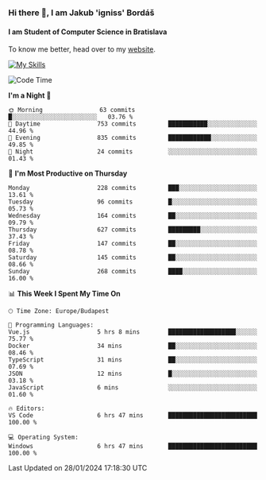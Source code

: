 ### Hi there 👋, I am Jakub 'igniss' Bordáš

#### I am Student of Computer Science in Bratislava
To know me better, head over to my [website](https://bordas.sk).

[![My Skills](https://skillicons.dev/icons?i=js,html,css,figma,svelte,java,kotlin,python,postgresql,typescript,nest,nodejs)](https://bordas.sk)


<!--START_SECTION:waka-->
![Code Time](http://img.shields.io/badge/Code%20Time-1%2C376%20hrs%2032%20mins-blue)

**I'm a Night 🦉** 

```text
🌞 Morning                63 commits          █░░░░░░░░░░░░░░░░░░░░░░░░   03.76 % 
🌆 Daytime                753 commits         ███████████░░░░░░░░░░░░░░   44.96 % 
🌃 Evening                835 commits         ████████████░░░░░░░░░░░░░   49.85 % 
🌙 Night                  24 commits          ░░░░░░░░░░░░░░░░░░░░░░░░░   01.43 % 
```
📅 **I'm Most Productive on Thursday** 

```text
Monday                   228 commits         ███░░░░░░░░░░░░░░░░░░░░░░   13.61 % 
Tuesday                  96 commits          █░░░░░░░░░░░░░░░░░░░░░░░░   05.73 % 
Wednesday                164 commits         ██░░░░░░░░░░░░░░░░░░░░░░░   09.79 % 
Thursday                 627 commits         █████████░░░░░░░░░░░░░░░░   37.43 % 
Friday                   147 commits         ██░░░░░░░░░░░░░░░░░░░░░░░   08.78 % 
Saturday                 145 commits         ██░░░░░░░░░░░░░░░░░░░░░░░   08.66 % 
Sunday                   268 commits         ████░░░░░░░░░░░░░░░░░░░░░   16.00 % 
```


📊 **This Week I Spent My Time On** 

```text
🕑︎ Time Zone: Europe/Budapest

💬 Programming Languages: 
Vue.js                   5 hrs 8 mins        ███████████████████░░░░░░   75.77 % 
Docker                   34 mins             ██░░░░░░░░░░░░░░░░░░░░░░░   08.46 % 
TypeScript               31 mins             ██░░░░░░░░░░░░░░░░░░░░░░░   07.69 % 
JSON                     12 mins             █░░░░░░░░░░░░░░░░░░░░░░░░   03.18 % 
JavaScript               6 mins              ░░░░░░░░░░░░░░░░░░░░░░░░░   01.60 % 

🔥 Editors: 
VS Code                  6 hrs 47 mins       █████████████████████████   100.00 % 

💻 Operating System: 
Windows                  6 hrs 47 mins       █████████████████████████   100.00 % 
```


 Last Updated on 28/01/2024 17:18:30 UTC
<!--END_SECTION:waka-->
